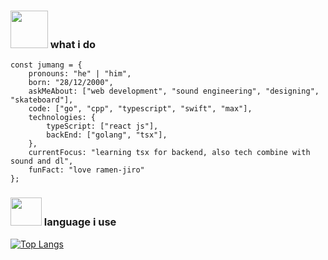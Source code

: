 ### <img src="https://media.giphy.com/media/mGcNjsfWAjY5AEZNw6/giphy.gif" width="60"> what i do

```
const jumang = {
    pronouns: "he" | "him",
    born: "28/12/2000",
    askMeAbout: ["web development", "sound engineering", "designing", "skateboard"],
    code: ["go", "cpp", "typescript", "swift", "max"],
    technologies: {
        typeScript: ["react js"],
        backEnd: ["golang", "tsx"],
    },
    currentFocus: "learning tsx for backend, also tech combine with sound and dl",
    funFact: "love ramen-jiro"
};
```

### <img src="https://media.giphy.com/media/h7deZA51Ru9pwzlz0C/giphy.gif" width="50" height="45"> language i use
[![Top Langs](https://github-readme-stats-30tckm8s7.vercel.app/api/top-langs/?username=jumang4423&layout=compact&hide=GLSL)](https://github.com/jumang4423)

